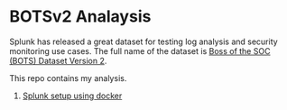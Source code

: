 # BOTSv2 Analaysis

Splunk has released a great dataset for testing log analysis and security monitoring use cases. The full name of the dataset is [Boss of the SOC (BOTS) Dataset Version 2](https://github.com/splunk/botsv2/).

This repo contains my analysis. 

1. [Splunk setup using docker](https://github.com/ogrodas/BOTSv2-analysis/blob/master/Splunk%20setup%20using%20docker.ipynb)


